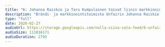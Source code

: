 ```yaml
---
title: "6: Johanna Raiskio ja Taru Kumpulainen toivat liinin markkinoinnin Suomeen"
description: "Brändi- ja markkinointitoimisto Unfairin Johanna Raiskio ja Taru Kumpulainen perustivat ensimmäisen markkinointiyrityksen yhdessä 20 vuotta sitten. Nyt Johanna ja Taru haluavat murtaa siilot asiakkaiden yrityksissä sekä samalla parantaa markkinointialan työntekijöiden työssä jaksamista. Mitä on liini markkinointi ja miksi sitä tarvitaan? Entä mikä rooli markkinoinnilla on konsulttiyrityksissä?"
type: "full"
date: 2020-02-27
audioUrl: https://storage.googleapis.com/nolla-viiva-sata-feed/6-unfair.mp3
audioSize: 111816171
audioDuration: 2795
---
```

